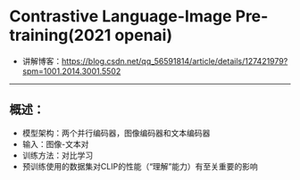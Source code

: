 # Contrastive Language-Image Pre-training(2021 openai)
- 讲解博客：https://blog.csdn.net/qq_56591814/article/details/127421979?spm=1001.2014.3001.5502



---

## 概述：
- 模型架构：两个并行编码器，图像编码器和文本编码器
- 输入：图像-文本对
- 训练方法：对比学习
- 预训练使用的数据集对CLIP的性能（“理解”能力）有至关重要的影响
